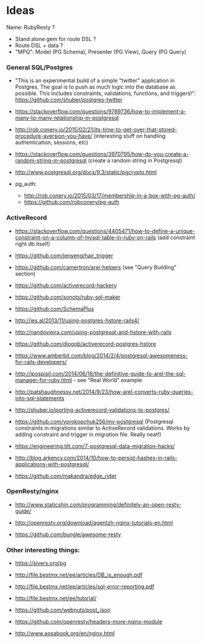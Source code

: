 Ideas
===========

Name: RubyResty ?

- Stand alone gem for route DSL ?
- Route DSL + data ?
- "MPQ": Model (PG Schema), Presenter (PG View), Query (PG Query)

### General SQL/Postgres

- "This is an experimental build of a simple "twitter" application in Postgres. The goal is to push as much logic into the database as possible. This includes constraints, validations, functions, and triggers!": https://github.com/shuber/postgres-twitter

- https://stackoverflow.com/questions/9789736/how-to-implement-a-many-to-many-relationship-in-postgresql

- http://rob.conery.io/2015/02/21/its-time-to-get-over-that-stored-procedure-aversion-you-have/ (interesting stuff on handling authentication, sessions, etc)

- https://stackoverflow.com/questions/3970795/how-do-you-create-a-random-string-in-postgresql (create a random string in Postgresql)

- http://www.postgresql.org/docs/9.3/static/pgcrypto.html

- pg_auth:
  - http://rob.conery.io/2015/03/17/membership-in-a-box-with-pg-auth/
  - https://github.com/robconery/pg-auth

### ActiveRecord

- https://stackoverflow.com/questions/4405471/how-to-define-a-unique-constraint-on-a-column-of-mysql-table-in-ruby-on-rails (add constraint right db itself)

- https://github.com/jenseng/hair_trigger

- https://github.com/camertron/arel-helpers (see "Query Building" section)

- https://github.com/activerecord-hackery

- https://github.com/sonots/ruby-sql-maker

- https://github.com/SchemaPlus

- http://jes.al/2013/11/using-postgres-hstore-rails4/

- http://nandovieira.com/using-postgresql-and-hstore-with-rails

- https://github.com/diogob/activerecord-postgres-hstore

- https://www.amberbit.com/blog/2014/2/4/postgresql-awesomeness-for-rails-developers/

- http://jpospisil.com/2014/06/16/the-definitive-guide-to-arel-the-sql-manager-for-ruby.html - see "Real World" example

- http://patshaughnessy.net/2014/9/23/how-arel-converts-ruby-queries-into-sql-statements

- http://shuber.io/porting-activerecord-validations-to-postgres/

- https://github.com/vprokopchuk256/mv-postgresql (Postgresql constraints in migrations similar to ActiveRecord validations. Works by adding constraint and trigger in migration file. Really neat!)

- https://engineering.tilt.com/7-postgresql-data-migration-hacks/

- http://blog.arkency.com/2014/10/how-to-persist-hashes-in-rails-applications-with-postgresql/

- https://github.com/makandra/edge_rider

### OpenResty/nginx

- http://www.staticshin.com/programming/definitely-an-open-resty-guide/

- http://openresty.org/download/agentzh-nginx-tutorials-en.html

- https://github.com/bungle/awesome-resty

### Other interesting things:

- https://sivers.org/pg

- http://file.bestmx.net/ee/articles/DB_is_enough.pdf

- http://file.bestmx.net/ee/articles/sql-error-reporting.pdf

- http://file.bestmx.net/ee/tutorial/

- https://github.com/webnuts/post_json

- https://github.com/openresty/headers-more-nginx-module

- http://www.aosabook.org/en/nginx.html
